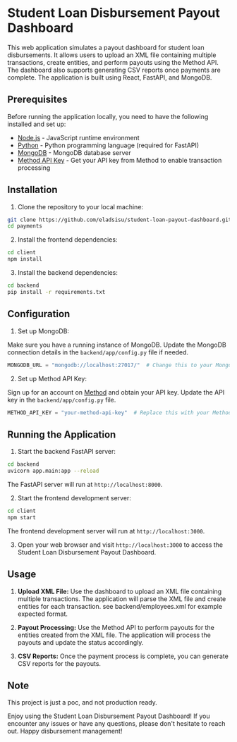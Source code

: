 # Student Loan Disbursement Payout Dashboard

This web application simulates a payout dashboard for student loan disbursements. It allows users to upload an XML file containing multiple transactions, create entities, and perform payouts using the Method API. The dashboard also supports generating CSV reports once payments are complete. The application is built using React, FastAPI, and MongoDB.

## Prerequisites

Before running the application locally, you need to have the following installed and set up:

- [Node.js](https://nodejs.org/) - JavaScript runtime environment
- [Python](https://www.python.org/) - Python programming language (required for FastAPI)
- [MongoDB](https://www.mongodb.com/) - MongoDB database server
- [Method API Key](https://dashboard.methodfi.com/login/) - Get your API key from Method to enable transaction processing

## Installation

1. Clone the repository to your local machine:

```bash
git clone https://github.com/eladsisu/student-loan-payout-dashboard.git
cd payments
```

2. Install the frontend dependencies:

```bash
cd client
npm install
```

3. Install the backend dependencies:

```bash
cd backend
pip install -r requirements.txt
```

## Configuration

1. Set up MongoDB:

Make sure you have a running instance of MongoDB. Update the MongoDB connection details in the `backend/app/config.py` file if needed.

```python
MONGODB_URL = "mongodb://localhost:27017/"  # Change this to your MongoDB connection URL
```

2. Set up Method API Key:

Sign up for an account on [Method](https://dashboard.methodfi.com/login) and obtain your API key. Update the API key in the `backend/app/config.py` file.

```python
METHOD_API_KEY = "your-method-api-key"  # Replace this with your Method API key
```

## Running the Application

1. Start the backend FastAPI server:

```bash
cd backend
uvicorn app.main:app --reload
```

The FastAPI server will run at `http://localhost:8000`.

2. Start the frontend development server:

```bash
cd client
npm start
```

The frontend development server will run at `http://localhost:3000`.

3. Open your web browser and visit `http://localhost:3000` to access the Student Loan Disbursement Payout Dashboard.

## Usage

1. **Upload XML File:** Use the dashboard to upload an XML file containing multiple transactions. The application will parse the XML file and create entities for each transaction.
   see backend/employees.xml for example expected format.

2. **Payout Processing:** Use the Method API to perform payouts for the entities created from the XML file. The application will process the payouts and update the status accordingly.

3. **CSV Reports:** Once the payment process is complete, you can generate CSV reports for the payouts.

## Note

This project is just a poc, and not production ready.

Enjoy using the Student Loan Disbursement Payout Dashboard! If you encounter any issues or have any questions, please don't hesitate to reach out. Happy disbursement management!
